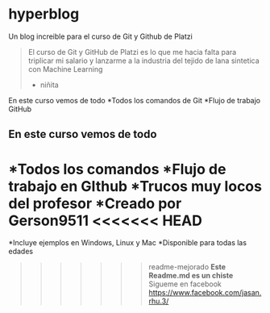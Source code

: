# hyperblog
Un blog increible para el curso de Git y Github de Platzi
>El curso de Git y GitHub de Platzi es lo que me hacia falta para triplicar mi salario y lanzarme a la industria del tejido de lana sintetica con Machine Learning
> - niñita

En este curso vemos de todo
*Todos los comandos de Git 
*Flujo de trabajo  GitHub
## En este curso vemos de todo
*Todos los comandos 
*Flujo de trabajo en GIthub
*Trucos muy locos del profesor
*Creado por Gerson9511 
<<<<<<< HEAD
=======
*Incluye ejemplos en Windows, Linux y Mac
*Disponible para todas las edades
>>>>>>> readme-mejorado
**Este Readme.md es un chiste**
Sigueme en facebook 
https://www.facebook.com/jasan.rhu.3/
